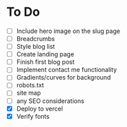 # To Do

- [ ] Include hero image on the slug page
- [ ] Breadcrumbs
- [ ] Style blog list
- [ ] Create landing page
- [ ] Finish first blog post
- [ ] Implement contact me functionality
- [ ] Gradients/curves for background
- [ ] robots.txt
- [ ] site map
- [ ] any SEO considerations
- [x] Deploy to vercel
- [x] Verify fonts